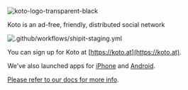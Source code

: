 ![koto-logo-transparent-black](https://user-images.githubusercontent.com/118036/89899037-fa331e00-dbe1-11ea-9e18-5710ee81c79e.png)

Koto is an ad-free, friendly, distributed social network

![.github/workflows/shipit-staging.yml](https://github.com/mreider/koto/workflows/.github/workflows/shipit-staging.yml/badge.svg)

You can sign up for Koto at [https://koto.at](https://koto.at). 

We've also launched apps for [iPhone](https://apps.apple.com/us/app/koto-social-network/id1530633715) and [Android](https://play.google.com/store/apps/details?id=koto.at&gl=AT).

[Please refer to our docs for more info](https://docs.koto.at).

